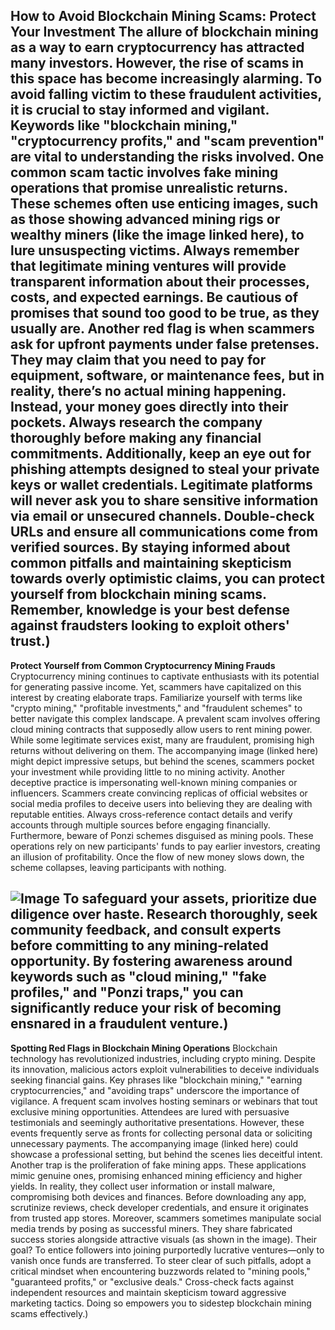 **How to Avoid Blockchain Mining Scams: Protect Your Investment**
The allure of blockchain mining as a way to earn cryptocurrency has attracted many investors. However, the rise of scams in this space has become increasingly alarming. To avoid falling victim to these fraudulent activities, it is crucial to stay informed and vigilant. Keywords like "blockchain mining," "cryptocurrency profits," and "scam prevention" are vital to understanding the risks involved.
One common scam tactic involves fake mining operations that promise unrealistic returns. These schemes often use enticing images, such as those showing advanced mining rigs or wealthy miners (like the image linked here), to lure unsuspecting victims. Always remember that legitimate mining ventures will provide transparent information about their processes, costs, and expected earnings. Be cautious of promises that sound too good to be true, as they usually are.
Another red flag is when scammers ask for upfront payments under false pretenses. They may claim that you need to pay for equipment, software, or maintenance fees, but in reality, there’s no actual mining happening. Instead, your money goes directly into their pockets. Always research the company thoroughly before making any financial commitments.
Additionally, keep an eye out for phishing attempts designed to steal your private keys or wallet credentials. Legitimate platforms will never ask you to share sensitive information via email or unsecured channels. Double-check URLs and ensure all communications come from verified sources.
By staying informed about common pitfalls and maintaining skepticism towards overly optimistic claims, you can protect yourself from blockchain mining scams. Remember, knowledge is your best defense against fraudsters looking to exploit others' trust.)
---
**Protect Yourself from Common Cryptocurrency Mining Frauds**
Cryptocurrency mining continues to captivate enthusiasts with its potential for generating passive income. Yet, scammers have capitalized on this interest by creating elaborate traps. Familiarize yourself with terms like "crypto mining," "profitable investments," and "fraudulent schemes" to better navigate this complex landscape.
A prevalent scam involves offering cloud mining contracts that supposedly allow users to rent mining power. While some legitimate services exist, many are fraudulent, promising high returns without delivering on them. The accompanying image (linked here) might depict impressive setups, but behind the scenes, scammers pocket your investment while providing little to no mining activity.
Another deceptive practice is impersonating well-known mining companies or influencers. Scammers create convincing replicas of official websites or social media profiles to deceive users into believing they are dealing with reputable entities. Always cross-reference contact details and verify accounts through multiple sources before engaging financially.
Furthermore, beware of Ponzi schemes disguised as mining pools. These operations rely on new participants' funds to pay earlier investors, creating an illusion of profitability. Once the flow of new money slows down, the scheme collapses, leaving participants with nothing.

![Image](https://github.com/user-attachments/assets/d7419ec9-dc67-403f-bf28-8faea5f1f74f)
To safeguard your assets, prioritize due diligence over haste. Research thoroughly, seek community feedback, and consult experts before committing to any mining-related opportunity. By fostering awareness around keywords such as "cloud mining," "fake profiles," and "Ponzi traps," you can significantly reduce your risk of becoming ensnared in a fraudulent venture.)
--- 
**Spotting Red Flags in Blockchain Mining Operations**
Blockchain technology has revolutionized industries, including crypto mining. Despite its innovation, malicious actors exploit vulnerabilities to deceive individuals seeking financial gains. Key phrases like "blockchain mining," "earning cryptocurrencies," and "avoiding traps" underscore the importance of vigilance.
A frequent scam involves hosting seminars or webinars that tout exclusive mining opportunities. Attendees are lured with persuasive testimonials and seemingly authoritative presentations. However, these events frequently serve as fronts for collecting personal data or soliciting unnecessary payments. The accompanying image (linked here) could showcase a professional setting, but behind the scenes lies deceitful intent.
Another trap is the proliferation of fake mining apps. These applications mimic genuine ones, promising enhanced mining efficiency and higher yields. In reality, they collect user information or install malware, compromising both devices and finances. Before downloading any app, scrutinize reviews, check developer credentials, and ensure it originates from trusted app stores.
Moreover, scammers sometimes manipulate social media trends by posing as successful miners. They share fabricated success stories alongside attractive visuals (as shown in the image). Their goal? To entice followers into joining purportedly lucrative ventures—only to vanish once funds are transferred.
To steer clear of such pitfalls, adopt a critical mindset when encountering buzzwords related to "mining pools," "guaranteed profits," or "exclusive deals." Cross-check facts against independent resources and maintain skepticism toward aggressive marketing tactics. Doing so empowers you to sidestep blockchain mining scams effectively.)

